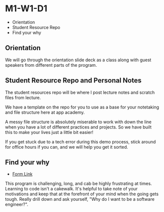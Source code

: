 # M1-W1-D1

- Orientation
- Student Resource Repo
- Find your why

## Orientation

We will go through the orientation slide deck as a class along with guest speakers from different parts of the program.

## Student Resource Repo and Personal Notes

The student resources repo will be where I post lecture notes and scratch files from lecture. 

We have a template on the repo for you to use as a base for your notetaking and file structure here at app academy. 

A messy file structure is absolutely miserable to work with down the line when you have a lot of different practices and projects. So we have built this to make your lives just a little bit easier!

If you get stuck due to a tech error during this demo process, stick around for office hours if you can, and we will help you get it sorted.

## Find your why

- [Form Link](https://forms.gle/drgSTXvzLpBgwviD7)

This program is challenging, long, and cab be highly frustrating at times. Learning to code isn't a cakewalk. It's helpful to take note of your motivations and keep that at the forefront of your mind when the going gets tough. Really drill down and ask yourself, "Why do I want to be a software engineer?".